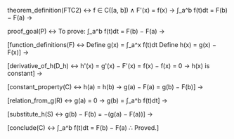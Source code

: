 theorem_definition(FTC2) ↔
    f ∈ C([a, b]) ∧ F'(x) = f(x)
    → ∫_a^b f(t)dt = F(b) − F(a)
→

proof_goal(P) ↔
    To prove: ∫_a^b f(t)dt = F(b) − F(a)
→

[function_definitions(F) ↔
    Define g(x) = ∫_a^x f(t)dt
    Define h(x) = g(x) − F(x)]
→

[derivative_of_h(D_h) ↔
    h'(x) = g'(x) − F'(x) = f(x) − f(x) = 0
    → h(x) is constant]
→

[constant_property(C) ↔
    h(a) = h(b)
    → g(a) − F(a) = g(b) − F(b)]
→

[relation_from_g(R) ↔
    g(a) = 0
    → g(b) = ∫_a^b f(t)dt]
→

[substitute_h(S) ↔
    g(b) − F(b) = −(g(a) − F(a))]
→

[conclude(C) ↔
    ∫_a^b f(t)dt = F(b) − F(a)
    ∴ Proved.]
